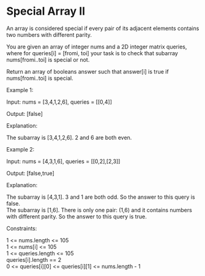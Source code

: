 # Special Array II

An array is considered special if every pair of its adjacent elements contains two numbers with different parity.

You are given an array of integer nums and a 2D integer matrix queries, where for queries[i] = [fromi, toi] your task is to check that subarray nums[fromi..toi] is special or not.

Return an array of booleans answer such that answer[i] is true if nums[fromi..toi] is special.

Example 1:

Input: nums = [3,4,1,2,6], queries = [[0,4]]

Output: [false]

Explanation:

The subarray is [3,4,1,2,6]. 2 and 6 are both even.

Example 2:

Input: nums = [4,3,1,6], queries = [[0,2],[2,3]]

Output: [false,true]

Explanation:

The subarray is [4,3,1]. 3 and 1 are both odd. So the answer to this query is false.\
The subarray is [1,6]. There is only one pair: (1,6) and it contains numbers with different parity. So the answer to this query is true.
 

Constraints:

1 <= nums.length <= 105\
1 <= nums[i] <= 105\
1 <= queries.length <= 105\
queries[i].length == 2\
0 <= queries[i][0] <= queries[i][1] <= nums.length - 1